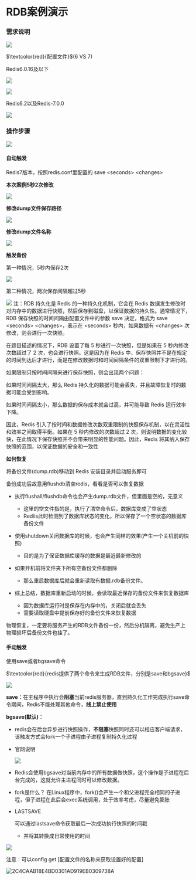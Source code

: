 # RDB案例演示

### 需求说明

![](images/3.需求说明.jpg)

$\textcolor{red}{配置文件}$(6 VS 7)

Redis6.0.16及以下

![](images/4.RDB6.0.16及以下配置1.jpg)

![](images/5.RDB6.0.16及以下配置2.jpg.jpg)

Redis6.2以及Redis-7.0.0

![](images/6.RDB7配置.jpg)

### 操作步骤

![](images/7.RDB触发方式.jpg)

#### 自动触发

Redis7版本，按照redis.conf里配置的 save \<seconds> \<changes>

**本次案例5秒2次修改**

![](images/8.5s内修改2次.png)

**修改dump文件保存路径**

![](images/9.dump文件路径.png)

**修改dump文件名称**

![](images/10.RDB修改备份文件名.png)

**触发备份**

第一种情况，5秒内保存2次

![](images/11.触发备份1.png)

第二种情况，两次保存间隔超过5秒

![](images/12.触发备份2.png)
  注：RDB 持久化是 Redis 的一种持久化机制，它会在 Redis 数据发生修改时对内存中的数据进行快照，然后保存到磁盘，以保证数据的持久性。通常情况下，RDB 保存快照的时间间隔由配置文件中的参数 save 决定，格式为 save \<seconds> \<changes>，表示在 \<seconds> 秒内，如果数据有 \<changes> 次修改，则会进行一次快照。

在题目描述的情况下，RDB 设置了每 5 秒进行一次快照，但是如果在 5 秒内修改次数超过了 2 次，也会进行快照。这是因为在 Redis 中，保存快照并不是在规定的时间到达后才进行，而是在修改数据时和时间间隔条件的双重限制下才进行的。

如果限制只按时间间隔来进行保存快照，则会出现两个问题：

如果时间间隔太大，那么 Redis 持久化的数据可能会丢失，并且故障恢复时的数据可能会受到影响。

如果时间间隔太小，那么数据的保存成本就会过高，并可能导致 Redis 运行效率下降。

因此，Redis 引入了按时间和数据修改次数双重限制的快照保存机制，以在灵活性和效率之间取得平衡。如果在 5 秒内修改的次数超过 2 次，则说明数据的变化较快，在此情况下保存快照并不会带来明显的性能问题。因此，Redis 将其纳入保存快照的范围，以保证数据的安全和一致性

**如何恢复**

将备份文件(dump.rdb)移动到 Redis 安装目录并启动服务即可

备份成功后故意用flushdb清空redis，看看是否可以恢复数据

- 执行flushall/flushdb命令也会产生dump.rdb文件，但里面是空的，无意义
  - 这里的空文件指的是，执行了清空命令后，数据库变成了空状态
  - Rediis此时检测到了数据库状态的变化，所以保存了一个空状态的数据库备份文件

- 使用shutdown关闭数据库的时候，也会产生同样的效果(产生一个关机前的快照)
  - 目的是为了保证数据库缓存的数据是最近最新修改的

- 如果开机前将文件夹下所有空备份文件都删除
  - 那么重启数据库后就会重新读取有数据.rdb备份文件。

- 综上总结，数据库重新启动的时候，会读取最近保存的备份文件来恢复数据库
  - 因为数据库运行时是保存在内存中的，关闭后就会丢失
  - 需要读取硬盘中提前保存好的备份文件来恢复数据


物理恢复，一定要将服务产生的RDB文件备份一份，然后分机隔离，避免生产上物理损坏后备份文件也挂了。

#### 手动触发

使用save或者bgsave命令

$\textcolor{red}{redis提供了两个命令来生成RDB文件，分别是save和bgsave}$

![](images/13.RDB手动保存.png)

**save**：在主程序中执行会**阻塞**当前redis服务器，直到持久化工作完成执行save命令期间，Redis不能处理其他命令，**线上禁止使用**

**bgsave(默认)**：

- redis会在后台异步进行快照操作，**不阻塞**快照同时还可以相应客户端请求，该触发方式会fork一个子进程由子进程复制持久化过程

- 官网说明

  ![](images/14.bgsave官网说明.png)

- Redis会使用bgsave对当前内存中的所有数据做快照，这个操作是子进程在后台完成的，这就允许主进程同时可以修改数据。

- fork是什么？
  在Linux程序中，fork()会产生一个和父进程完全相同的子进程，但子进程在此后会exec系统调用，处于效率考虑，尽量避免膨胀

- LASTSAVE

  可以通过lastsave命令获取最后一次成功执行快照的时间戳
  
  - 并将其转换成日常使用的时间

![](images/15.lastsave命令.png)



注意：可以config get [配置文件的名称来获取设置好的配置]

![2C4CAAB18E4BD0301AD919EB0309738A](https://cnchu-1310638968.cos.ap-nanjing.myqcloud.com/%E5%8D%9A%E5%AE%A2%E5%9B%BE%E7%89%87%E6%80%BB%E7%B1%BB/java/202304201517282.png)

